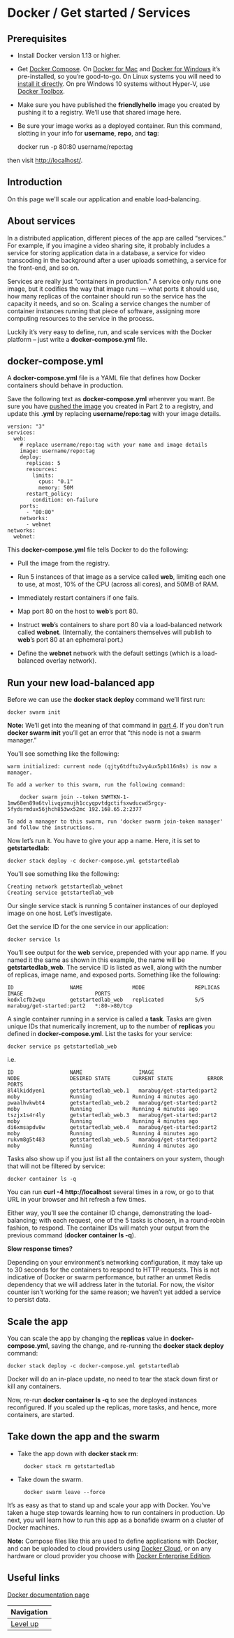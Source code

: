 # Docker / Get started / Services #

## Prerequisites ##

* Install Docker version 1.13 or higher.

* Get [Docker Compose](https://docs.docker.com/compose/overview/). On [Docker for Mac](https://docs.docker.com/docker-for-mac/) and [Docker for Windows](https://docs.docker.com/docker-for-windows/) it’s pre-installed, so you’re good-to-go. On Linux systems you will need to [install it directly](https://github.com/docker/compose/releases). On pre Windows 10 systems without Hyper-V, use [Docker Toolbox](https://docs.docker.com/toolbox/overview/).

* Make sure you have published the **friendlyhello** image you created by pushing it to a registry. We’ll use that shared image here.

* Be sure your image works as a deployed container. Run this command, slotting in your info for **username**, **repo**, and **tag**:

    docker run -p 80:80 username/repo:tag

then visit [http://localhost/](http://localhost/).

## Introduction ##

On this page we'll scale our application and enable load-balancing.

## About services ##

In a distributed application, different pieces of the app are called “services.” For example, if you imagine a video sharing site, it probably includes a service for storing application data in a database, a service for video transcoding in the background after a user uploads something, a service for the front-end, and so on.

Services are really just “containers in production.” A service only runs one image, but it codifies the way that image runs — what ports it should use, how many replicas of the container should run so the service has the capacity it needs, and so on. Scaling a service changes the number of container instances running that piece of software, assigning more computing resources to the service in the process.

Luckily it’s very easy to define, run, and scale services with the Docker platform – just write a **docker-compose.yml** file.

## docker-compose.yml ##

A **docker-compose.yml** file is a YAML file that defines how Docker containers should behave in production.

Save the following text as **docker-compose.yml** wherever you want. Be sure you have [pushed the image](../share-image/README.md) you created in Part 2 to a registry, and update this **.yml** by replacing **username/repo:tag** with your image details.

    version: "3"
    services:
      web:
        # replace username/repo:tag with your name and image details
        image: username/repo:tag
        deploy:
          replicas: 5
          resources:
            limits:
              cpus: "0.1"
              memory: 50M
          restart_policy:
            condition: on-failure
        ports:
          - "80:80"
        networks:
          - webnet
    networks:
      webnet:

This **docker-compose.yml** file tells Docker to do the following:

* Pull the image from the registry.

* Run 5 instances of that image as a service called **web**, limiting each one to use, at most, 10% of the CPU (across all cores), and 50MB of RAM.

* Immediately restart containers if one fails.

* Map port 80 on the host to **web**’s port 80.

* Instruct **web**’s containers to share port 80 via a load-balanced network called **webnet**. (Internally, the containers themselves will publish to **web**’s port 80 at an ephemeral port.)

* Define the **webnet** network with the default settings (which is a load-balanced overlay network).

## Run your new load-balanced app ##

Before we can use the **docker stack deploy** command we’ll first run:

    docker swarm init

**Note:** We’ll get into the meaning of that command in [part 4](../swarms/README.md). If you don’t run **docker swarm init** you’ll get an error that “this node is not a swarm manager.”

You'll see something like the following:

    warm initialized: current node (qjty6tdftu2vy4ux5pb116n8s) is now a manager.

    To add a worker to this swarm, run the following command:

        docker swarm join --token SWMTKN-1-1mw68en89a6tvlivqyzmujh1ccyqpvtdgctifsxwducwd5rgcy-5fydsrmdux56jhch853wx52mc 192.168.65.2:2377

    To add a manager to this swarm, run 'docker swarm join-token manager' and follow the instructions.

Now let’s run it. You have to give your app a name. Here, it is set to **getstartedlab**:

    docker stack deploy -c docker-compose.yml getstartedlab

You'll see something like the following:

    Creating network getstartedlab_webnet
    Creating service getstartedlab_web

Our single service stack is running 5 container instances of our deployed image on one host. Let’s investigate.

Get the service ID for the one service in our application:

    docker service ls

You’ll see output for the **web** service, prepended with your app name. If you named it the same as shown in this example, the name will be **getstartedlab_web**. The service ID is listed as well, along with the number of replicas, image name, and exposed ports. Something like the following:

    ID                  NAME                MODE                REPLICAS            IMAGE                       PORTS
    kedxlcfb2wqu        getstartedlab_web   replicated          5/5                 marabug/get-started:part2   *:80->80/tcp

A single container running in a service is called a **task**. Tasks are given unique IDs that numerically increment, up to the number of **replicas** you defined in **docker-compose.yml**. List the tasks for your service:

    docker service ps getstartedlab_web

i.e.

    ID                  NAME                  IMAGE                       NODE                DESIRED STATE       CURRENT STATE           ERROR               PORTS
    8l4lkiddyen1        getstartedlab_web.1   marabug/get-started:part2   moby                Running             Running 4 minutes ago
    pwaalhvkwbt4        getstartedlab_web.2   marabug/get-started:part2   moby                Running             Running 4 minutes ago
    tszjx1s4r4ly        getstartedlab_web.3   marabug/get-started:part2   moby                Running             Running 4 minutes ago
    di6xmsapdv8w        getstartedlab_web.4   marabug/get-started:part2   moby                Running             Running 4 minutes ago
    rukvm8g5t483        getstartedlab_web.5   marabug/get-started:part2   moby                Running             Running 4 minutes ago

Tasks also show up if you just list all the containers on your system, though that will not be filtered by service:

    docker container ls -q

You can run **curl -4 http://localhost** several times in a row, or go to that URL in your browser and hit refresh a few times.

Either way, you’ll see the container ID change, demonstrating the load-balancing; with each request, one of the 5 tasks is chosen, in a round-robin fashion, to respond. The container IDs will match your output from the previous command (**docker container ls -q**).

**Slow response times?**

Depending on your environment’s networking configuration, it may take up to 30 seconds for the containers to respond to HTTP requests. This is not indicative of Docker or swarm performance, but rather an unmet Redis dependency that we will address later in the tutorial. For now, the visitor counter isn’t working for the same reason; we haven’t yet added a service to persist data.

## Scale the app ##

You can scale the app by changing the **replicas** value in **docker-compose.yml**, saving the change, and re-running the **docker stack deploy** command:

    docker stack deploy -c docker-compose.yml getstartedlab

Docker will do an in-place update, no need to tear the stack down first or kill any containers.

Now, re-run **docker container ls -q** to see the deployed instances reconfigured. If you scaled up the replicas, more tasks, and hence, more containers, are started.

## Take down the app and the swarm ##

* Take the app down with **docker stack rm**:

        docker stack rm getstartedlab

* Take down the swarm.

        docker swarm leave --force

It’s as easy as that to stand up and scale your app with Docker. You’ve taken a huge step towards learning how to run containers in production. Up next, you will learn how to run this app as a bonafide swarm on a cluster of Docker machines.

**Note:** Compose files like this are used to define applications with Docker, and can be uploaded to cloud providers using [Docker Cloud](TODO), or on any hardware or cloud provider you choose with [Docker Enterprise Edition](https://www.docker.com/enterprise-edition).

## Useful links ##

[Docker documentation page](https://docs.docker.com/get-started/part3/)

| Navigation               |
| ------------------------ |
| [Level up](../README.md) |
